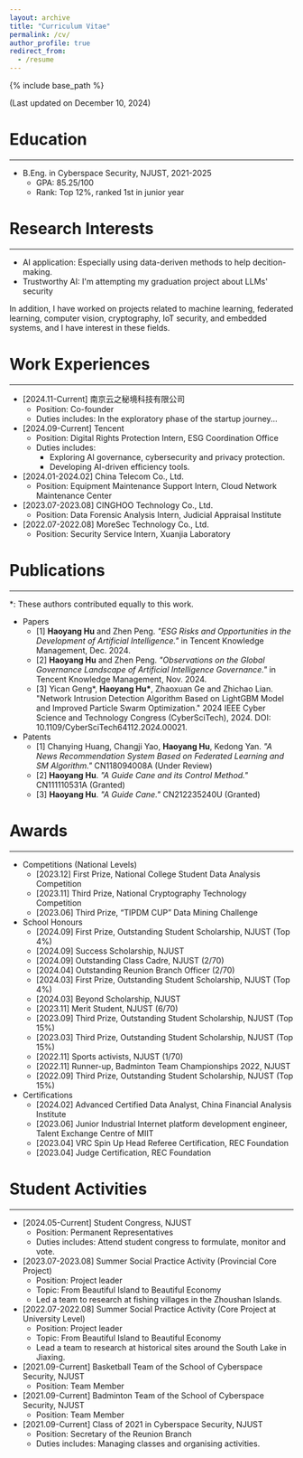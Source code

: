 ```yaml
---
layout: archive
title: "Curriculum Vitae"
permalink: /cv/
author_profile: true
redirect_from:
  - /resume
---
```


{% include base_path %}

(Last updated on December 10, 2024)

Education
======
---
* B.Eng. in Cyberspace Security, NJUST, 2021-2025
  * GPA: 85.25/100
  * Rank: Top 12%, ranked 1st in junior year

Research Interests
======
---
* AI application: Especially using data-deriven methods to help decition-making.
* Trustworthy AI: I'm attempting my graduation project about LLMs' security

In addition, I have worked on projects related to machine learning, federated learning, computer vision, cryptography, IoT security, and embedded systems, and I have interest in these fields.

Work Experiences
======
---
* [2024.11-Current] 南京云之秘境科技有限公司
  * Position: Co-founder
  * Duties includes: In the exploratory phase of the startup journey...
* [2024.09-Current] Tencent
  * Position: Digital Rights Protection Intern, ESG Coordination Office
  * Duties includes:
      * Exploring AI governance, cybersecurity and privacy protection.
      * Developing AI-driven efficiency tools.
* [2024.01-2024.02] China Telecom Co., Ltd.
  * Position: Equipment Maintenance Support Intern, Cloud Network Maintenance Center
* [2023.07-2023.08] CINGHOO Technology Co., Ltd.
  * Position: Data Forensic Analysis Intern, Judicial Appraisal Institute
* [2022.07-2022.08] MoreSec Technology Co., Ltd.
  * Position: Security Service Intern, Xuanjia Laboratory

Publications
======
---
\*: These authors contributed equally to this work.
* Papers
  * [1] **Haoyang Hu** and Zhen Peng. *"ESG Risks and Opportunities in the Development of Artificial Intelligence."* in Tencent Knowledge Management, Dec. 2024.
  * [2] **Haoyang Hu** and Zhen Peng. *"Observations on the Global Governance Landscape of Artificial Intelligence Governance."* in Tencent Knowledge Management, Nov. 2024.
  * [3] Yican Geng\*, **Haoyang Hu\***, Zhaoxuan Ge and Zhichao Lian. "Network Intrusion Detection Algorithm Based on LightGBM Model and Improved Particle Swarm Optimization." 2024 IEEE Cyber Science and Technology Congress (CyberSciTech), 2024. DOI: 10.1109/CyberSciTech64112.2024.00021.
* Patents
  * [1] Chanying Huang, Changji Yao, **Haoyang Hu**, Kedong Yan. *"A News Recommendation System Based on Federated Learning and SM Algorithm."* CN118094008A (Under Review)
  * [2] **Haoyang Hu**. *"A Guide Cane and its Control Method."* CN111110531A (Granted)
  * [3] **Haoyang Hu**. *"A Guide Cane."* CN212235240U (Granted)

Awards
======
---
* Competitions (National Levels)
  * [2023.12] First Prize, National College Student Data Analysis Competition
  * [2023.11] Third Prize, National Cryptography Technology Competition
  * [2023.06] Third Prize, “TIPDM CUP” Data Mining Challenge
* School Honours
  * [2024.09] First Prize, Outstanding Student Scholarship, NJUST (Top 4%)
  * [2024.09] Success Scholarship, NJUST
  * [2024.09] Outstanding Class Cadre, NJUST (2/70)
  * [2024.04] Outstanding Reunion Branch Officer (2/70)
  * [2024.03] First Prize, Outstanding Student Scholarship, NJUST (Top 4%)
  * [2024.03] Beyond Scholarship, NJUST
  * [2023.11] Merit Student, NJUST (6/70)
  * [2023.09] Third Prize, Outstanding Student Scholarship, NJUST (Top 15%)
  * [2023.03] Third Prize, Outstanding Student Scholarship, NJUST (Top 15%)
  * [2022.11] Sports activists, NJUST (1/70)
  * [2022.11] Runner-up, Badminton Team Championships 2022, NJUST
  * [2022.09] Third Prize, Outstanding Student Scholarship, NJUST (Top 15%)
* Certifications
  * [2024.02] Advanced Certified Data Analyst, China Financial Analysis Institute
  * [2023.06] Junior Industrial Internet platform development engineer, Talent Exchange Centre of MIIT
  * [2023.04] VRC Spin Up Head Referee Certification, REC Foundation
  * [2023.04] Judge Certification, REC Foundation

Student Activities
======
---
* [2024.05-Current] Student Congress, NJUST
  * Position: Permanent Representatives
  * Duties includes: Attend student congress to formulate, monitor and vote.
* [2023.07-2023.08] Summer Social Practice Activity (Provincial Core Project)
  * Position: Project leader
  * Topic: From Beautiful Island to Beautiful Economy
  * Led a team to research at fishing villages in the Zhoushan Islands.
* [2022.07-2022.08] Summer Social Practice Activity (Core Project at University Level)
  * Position: Project leader
  * Topic: From Beautiful Island to Beautiful Economy
  * Lead a team to research at historical sites around the South Lake in Jiaxing.
* [2021.09-Current] Basketball Team of the School of Cyberspace Security, NJUST
  * Position: Team Member
* [2021.09-Current] Badminton Team of the School of Cyberspace Security, NJUST
  * Position: Team Member
* [2021.09-Current] Class of 2021 in Cyberspace Security, NJUST
  * Position: Secretary of the Reunion Branch
  * Duties includes: Managing classes and organising activities.
